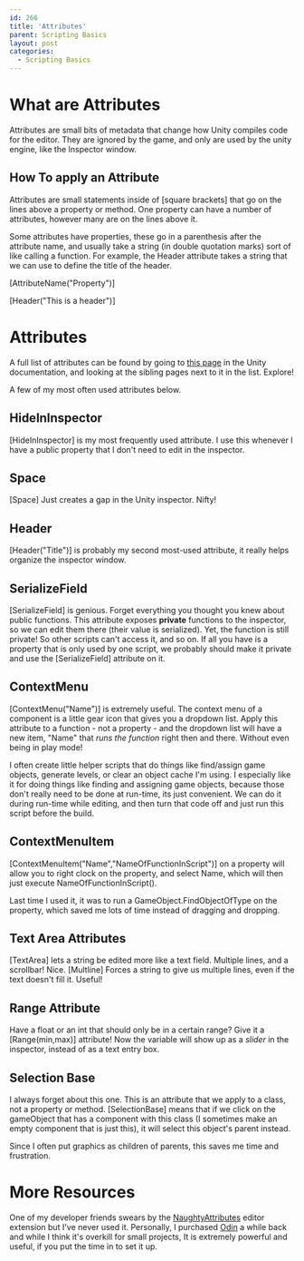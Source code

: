 ```yaml
---
id: 266
title: 'Attributes'
parent: Scripting Basics
layout: post
categories:
  - Scripting Basics
---
```


# What are Attributes
Attributes are small bits of metadata that change how Unity compiles code for the editor. They are ignored by the game, and only are used by the unity engine, like the Inspector window.

## How To apply an Attribute

Attributes are small statements inside of [square brackets] that go on the lines above a property or method. One property can have a number of attributes, however many are on the lines above it.

Some attributes have properties, these go in a parenthesis after the attribute name, and usually take a string (in double quotation marks) sort of like calling a function. For example, the Header attribute takes a string that we can use to define the title of the header.

[AttributeName("Property")]

[Header("This is a header")]

# Attributes

A full list of attributes can be found by going to [this page](https://docs.unity3d.com/ScriptReference/AddComponentMenu.html) in the Unity documentation, and looking at the sibling pages next to it in the list. Explore! 

A few of my most often used attributes below.

## HideInInspector
[HideInInspector] is my most frequently used attribute. I use this whenever I have a public property that I don't need to edit in the inspector.

## Space
[Space] Just creates a gap in the Unity inspector. Nifty! 

## Header
[Header("Title")] is probably my second most-used attribute, it really helps organize the inspector window. 

## SerializeField
[SerializeField] is genious. Forget everything you thought you knew about public functions. This attribute exposes **private** functions to the inspector, so we can edit them there (their value is serialized). Yet, the function is still private! So other scripts can't access it, and so on. If all you have is a property that is only used by one script, we probably should make it private and use the [SerializeField] attribute on it. 

## ContextMenu
[ContextMenu("Name")] is extremely useful. The context menu of a component is a little gear icon that gives you a dropdown list. Apply this attribute to a function - not a property - and the dropdown list will have a new item, "Name" that *runs the function* right then and there. Without even being in play mode!

I often create little helper scripts that do things like find/assign game objects, generate levels, or clear an object cache I'm using. I especially like it for doing things like finding and assigning game objects, because those don't really need to be done at run-time, its just convenient. We can do it during run-time while editing, and then turn that code off and just run this script before the build.

## ContextMenuItem 
[ContextMenuItem("Name","NameOfFunctionInScript")] on a property will allow you to right clock on the property, and select Name, which will then just execute NameOfFunctionInScript().

Last time I used it, it was to run a GameObject.FindObjectOfType on the property, which saved me lots of time instead of dragging and dropping.

## Text Area Attributes
[TextArea] lets a string be edited more like a text field. Multiple lines, and a scrollbar! Nice. [Multline] Forces a string to give us multiple lines, even if the text doesn't fill it. Useful!

## Range Attribute
Have a float or an int that should only be in a certain range? Give it a [Range(min,max)] attribute! Now the variable will show up as a *slider* in the inspector, instead of as a text entry box.

## Selection Base
I always forget about this one. This is an attribute that we apply to a class, not a property or method. [SelectionBase] means that if we click on the gameObject that has a component with this class (I sometimes make an empty component that is just this), it will select this object's parent instead.

Since I often put graphics as children of parents, this saves me time and frustration.

# More Resources
One of my developer friends swears by the [NaughtyAttributes](https://assetstore.unity.com/packages/tools/utilities/naughtyattributes-129996) editor extension but I've never used it. Personally, I purchased [Odin](https://assetstore.unity.com/packages/tools/utilities/89041) a while back and while I think it's overkill for small projects, It is extremely powerful and useful, if you put the time in to set it up.



